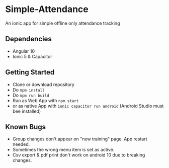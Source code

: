 # Simple-Attendance
An ionic app for simple offline only attendance tracking

## Dependencies
* Angular 10
* Ionic 5 & Capacitor

## Getting Started
* Clone or download repository
* Do `npm install`
* Do `npm run build` 
* Run as Web App with `npm start`
* or as native App with `ionic capacitor run android` (Android Studio must bee installed)

## Known Bugs
* Group changes don't appear on "new training" page. App restart needed.
* Sometimes the wrong menu item is set as active.
* Csv export & pdf print don't work on android 10 due to breaking changes.
